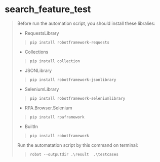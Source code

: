 # search_feature_test
> Before run the automation script, you should install these libralies: 
> - RequestsLibrary
>> `pip install robotframework-requests`
> - Collections
>> `pip install collection`
> - JSONLibrary
>> `pip install robotframework-jsonlibrary`
> - SeleniumLibrary
>> `pip install robotframework-seleniumlibrary`
> - RPA.Browser.Selenium
>> `pip install rpaframework`
> - BuiltIn
>> `pip install robotframework`
> 
> Run the automatation script by this command on terminal: 
>  
>> `robot --outputdir .\result  .\testcases`
